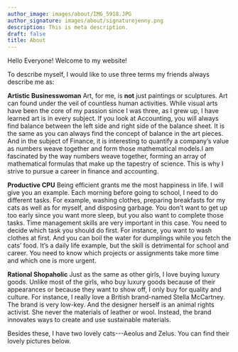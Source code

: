 ```yaml
---
author_image: images/about/IMG_5918.JPG
author_signature: images/about/signaturejenny.png
description: This is meta description.
draft: false
title: About
---
```


Hello Everyone! Welcome to my website!

To describe myself, I would like to use three terms my friends always describe me as:

**Artistic Businesswoman** 
Art, for me, is **not** just paintings or sculptures. Art can found under the veil of countless human activities. While visual arts have been the core of my passion since I was three, as I grew up, I have learned art is in every subject. If you look at Accounting, you will always find balance between the left side and right side of the balance sheet. It is the same as you can always find the concept of balance in the art pieces. And in the subject of Finance, it is interesting to quantify a company’s value as numbers weave together and form those mathematical models.I am fascinated by the way numbers weave together, forming an array of mathematical formulas that make up the tapestry of science. This is why I strive to pursue a career in finance and accounting. 

**Productive CPU** 
Being efficient grants me the most happiness in life. I will give you an example. Each morning before going to school, I need to do different tasks. For example, washing clothes, preparing breakfasts for my cats as well as for myself, and disposing garbage. You don’t want to get up too early since you want more sleep, but you also want to complete those tasks. Time management skills are very important in this case. You need to decide which task you should do first. For instance, you want to wash clothes at first. And you can boil the water for dumplings while you fetch the cats’ food. It’s a daily life example, but the skill is detrimental for school and career. You need to know which projects or assignments take more time and which one is more urgent. 

**Rational Shopaholic**
Just as the same as other girls, I love buying luxury goods. Unlike most of the girls, who buy luxury goods because of their appearances or because they want to show off, I only buy for quality and culture. For instance, I really love a British brand-named Stella McCartney. The brand is very low-key. And the designer herself is an animal rights activist. She never the materials of leather or wool. Instead, the brand innovates ways to create and use sustainable materials. 

Besides these, I have two lovely cats---Aeolus and Zelus. You can find their lovely pictures below. 
